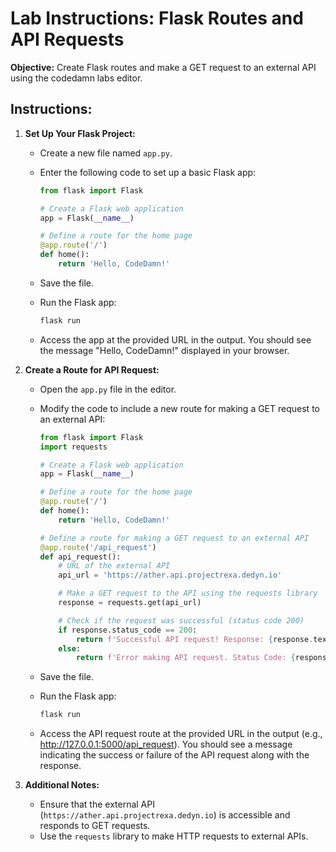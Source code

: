# Lab Instructions: Flask Routes and API Requests

**Objective:** Create Flask routes and make a GET request to an external API using the codedamn labs editor.

## Instructions:

1. **Set Up Your Flask Project:**

   - Create a new file named `app.py`.
   - Enter the following code to set up a basic Flask app:

     ```python
     from flask import Flask

     # Create a Flask web application
     app = Flask(__name__)

     # Define a route for the home page
     @app.route('/')
     def home():
         return 'Hello, CodeDamn!'
     ```

   - Save the file.

   - Run the Flask app:

     ```bash
     flask run
     ```

   - Access the app at the provided URL in the output. You should see the message "Hello, CodeDamn!" displayed in your browser.

2. **Create a Route for API Request:**

   - Open the `app.py` file in the editor.
   - Modify the code to include a new route for making a GET request to an external API:

     ```python
     from flask import Flask
     import requests

     # Create a Flask web application
     app = Flask(__name__)

     # Define a route for the home page
     @app.route('/')
     def home():
         return 'Hello, CodeDamn!'

     # Define a route for making a GET request to an external API
     @app.route('/api_request')
     def api_request():
         # URL of the external API
         api_url = 'https://ather.api.projectrexa.dedyn.io'

         # Make a GET request to the API using the requests library
         response = requests.get(api_url)

         # Check if the request was successful (status code 200)
         if response.status_code == 200:
             return f'Successful API request! Response: {response.text}'
         else:
             return f'Error making API request. Status Code: {response.status_code}'
     ```

   - Save the file.

   - Run the Flask app:

     ```bash
     flask run
     ```

   - Access the API request route at the provided URL in the output (e.g., http://127.0.0.1:5000/api_request). You should see a message indicating the success or failure of the API request along with the response.

3. **Additional Notes:**

   - Ensure that the external API (`https://ather.api.projectrexa.dedyn.io`) is accessible and responds to GET requests.
   - Use the `requests` library to make HTTP requests to external APIs.
